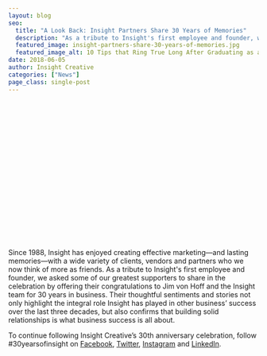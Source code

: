 ```yaml
---
layout: blog
seo:
  title: "A Look Back: Insight Partners Share 30 Years of Memories"
  description: "As a tribute to Insight's first employee and founder, we asked some of our greatest supporters to share in the celebration by offering their congratulations to Jim von Hoff and the Insight team for 30 years in business."
  featured_image: insight-partners-share-30-years-of-memories.jpg
  featured_image_alt: 10 Tips that Ring True Long After Graduating as a Creative
date: 2018-06-05
author: Insight Creative
categories: ["News"]
page_class: single-post
---
```


<script src="https://fast.wistia.com/embed/medias/62e6a1hewd.jsonp" async></script><script src="https://fast.wistia.com/assets/external/E-v1.js" async></script><div class="wistia_responsive_padding" style="padding:56.25% 0 0 0;position:relative;"><div class="wistia_responsive_wrapper" style="height:100%;left:0;position:absolute;top:0;width:100%;"><span class="wistia_embed wistia_async_62e6a1hewd popover=true popoverAnimateThumbnail=true videoFoam=true" style="display:inline-block;height:100%;position:relative;width:100%">&nbsp;</span></div></div>

Since 1988, Insight has enjoyed creating effective marketing—and lasting memories—with a wide variety of clients, vendors and partners who we now think of more as friends. As a tribute to Insight's first employee and founder, we asked some of our greatest supporters to share in the celebration by offering their congratulations to Jim von Hoff and the Insight team for 30 years in business. Their thoughtful sentiments and stories not only highlight the integral role Insight has played in other business’ success over the last three decades, but also confirms that building solid relationships is what business success is all about.

To continue following Insight Creative’s 30th anniversary celebration, follow #30yearsofinsight on <a rel="noopener" target="_blank" href="https://www.facebook.com/insightcreativeinc">Facebook</a>, <a rel="noopener" target="_blank" href="https://twitter.com/insightwi">Twitter</a>, <a rel="noopener" target="_blank" href="https://www.instagram.com/insightwi/">Instagram</a> and <a rel="noopener" target="_blank" href="https://www.linkedin.com/company/insight-creative-inc.">LinkedIn</a>.
